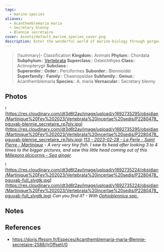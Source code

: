 ```yaml
---
tags:
  - marine-species
aliases:
  - Acanthemblemaria maria
  - Secretary blenny
  - Blennie secrétaire
cover: Assets/default_marine_species_cover.png
description: Enter the wonderful world of marine-biology through gorgeous underwater pictures of marine animals. Bleniidae is the family of blennies, little fish with big eyes and funny face, hidden in benthos faults.
---
```

> [!summary]- Classification
**Kingdom**:: Animals
**Phylum**:: Chordata
**Subphylum**:: [Vertebrata](Vertebrata.md)
**Superclass**:: Osteichthyes
**Class**:: Actinopterygii
**Subclass**::  
**Superorder**:: 
**Order**:: Perciformes
**Suborder**:: Blennioidei
**Superfamily**::
**Family**:: Chaenopsidae
**Subfamily**::
**Genus**:: Acanthemblemaria
**Species**:: A. maria
**Vernacular**:: Secretary blenny

## Photos
![https://res.cloudinary.com/dt3d6t2ay/image/upload/v1692735295/obsidian/Martinique%20Fev%202023/Vertebrata%20incertae%20sedis/P2280478_pguyab-blennie_secretaire_rp7plv.jpg](https://res.cloudinary.com/dt3d6t2ay/image/upload/v1692735295/obsidian/Martinique%20Fev%202023/Vertebrata%20incertae%20sedis/P2280478_pguyab-blennie_secretaire_rp7plv.jpg)
*[113 - 2023-02-28 - La Perle - Saint Pierre - Martinique](113%20-%202023-02-28%20-%20La%20Perle%20-%20Saint%20Pierre%20-%20Martinique.md) - A very very tiny fish. I saw its head after looking 3 to 4 times to the bigger pictures, and saw this little head coming out of this [Millepora alcicornis - Sea ginger](Millepora%20alcicornis%20-%20Sea%20ginger.md).*

![https://res.cloudinary.com/dt3d6t2ay/image/upload/v1692735224/obsidian/Martinique%20Fev%202023/Vertebrata%20incertae%20sedis/P2280478_pguyab-full_slvgtk.jpg](https://res.cloudinary.com/dt3d6t2ay/image/upload/v1692735224/obsidian/Martinique%20Fev%202023/Vertebrata%20incertae%20sedis/P2280478_pguyab-full_slvgtk.jpg)
*Can you find it? - With [Ophioblennius spp.](Ophioblennius%20spp..md).*
## Notes

## References
- https://doris.ffessm.fr/Especes/Acanthemblemaria-maria-Blennie-secretaire-2588/(rOffset)/0